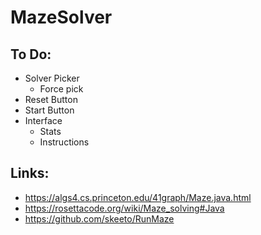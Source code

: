 # MazeSolver

## To Do:

* Solver Picker
    * Force pick
* Reset Button
* Start Button
* Interface
    * Stats
    * Instructions

## Links:
* https://algs4.cs.princeton.edu/41graph/Maze.java.html
* https://rosettacode.org/wiki/Maze_solving#Java
* https://github.com/skeeto/RunMaze
